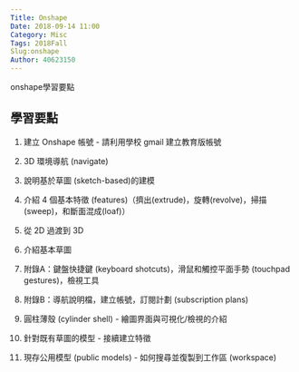 ```yaml
---
Title: Onshape
Date: 2018-09-14 11:00
Category: Misc
Tags: 2018Fall
Slug:onshape
Author: 40623150
---
```


onshape學習要點

<!-- PELICAN_END_SUMMARY -->

學習要點
----

1. 建立 Onshape 帳號 - 請利用學校 gmail 建立教育版帳號

2. 3D 環境導航 (navigate)

3. 說明基於草圖 (sketch-based)的建模

4. 介紹 4 個基本特徵 (features)（擠出(extrude)，旋轉(revolve)，掃描(sweep)，和斷面混成(loaf)）

5. 從 2D 過渡到 3D

6. 介紹基本草圖

7. 附錄A：鍵盤快捷鍵 (keyboard shotcuts)，滑鼠和觸控平面手勢 (touchpad gestures)，檢視工具

8. 附錄B：導航說明檔，建立帳號，訂閱計劃 (subscription plans)

9. 圓柱薄殼 (cylinder shell) - 繪圖界面與可視化/檢視的介紹

10. 針對既有草圖的模型 - 接續建立特徵

11. 現存公用模型 (public models) - 如何搜尋並復製到工作區 (workspace)
